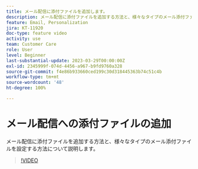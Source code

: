 ```yaml
---
title: メール配信に添付ファイルを追加します。
description: メール配信に添付ファイルを追加する方法と、様々なタイプのメール添付ファイルを設定する方法について説明します。
feature: Email, Personalization
jira: KT-11920
doc-type: feature video
activity: use
team: Customer Care
role: User
level: Beginner
last-substantial-update: 2023-03-29T00:00:00Z
exl-id: 2345999f-074d-4456-a967-b9fd9760a328
source-git-commit: f4e86b933660ced199c30d318445363b74c51c4b
workflow-type: tm+mt
source-wordcount: '48'
ht-degree: 100%

---
```


# メール配信への添付ファイルの追加

メール配信に添付ファイルを追加する方法と、様々なタイプのメール添付ファイルを設定する方法について説明します。

>[!VIDEO](https://video.tv.adobe.com/v/3415789?quality=12&learn=on)

